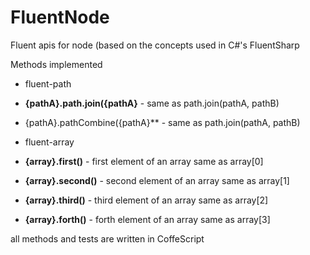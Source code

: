 FluentNode
==========

Fluent apis for node (based on the concepts used in C#'s FluentSharp

Methods implemented

* fluent-path
 * **{pathA}.path.join({pathA}**   - same as path.join(pathA, pathB)
 * {pathA}.pathCombine({pathA}** - same as path.join(pathA, pathB)

* fluent-array
 * **{array}.first()**  - first element of an array same as array[0]
 * **{array}.second()** - second element of an array same as array[1]
 * **{array}.third()** - third element of an array same as array[2]
 * **{array}.forth()** - forth element of an array same as array[3]
 
all methods and tests are written in CoffeScript
